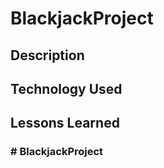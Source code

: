 # BlackjackProject
###

## Description
### 

## Technology Used
### 

## Lessons Learned
### # BlackjackProject
